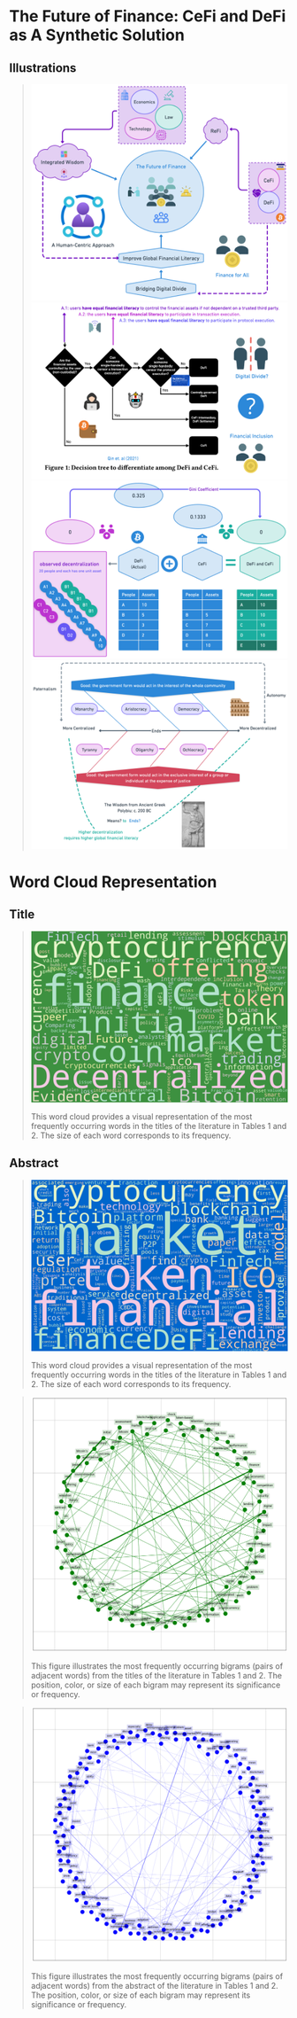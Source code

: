 # The Future of Finance: CeFi and DeFi as A Synthetic Solution 


## Illustrations
> ![FoF](illustration/FOF.png)
> ![Definition](illustration/definition.png)
> ![Gini Coefficient](illustration/Gini.png)
> ![Greek](illustration/greek.png)



# Word Cloud Representation

## Title

> ![Word Cloud Representation: Title](figures/fig1.png)
> 
> This word cloud provides a visual representation of the most frequently occurring words in the titles of the literature in Tables 1 and 2. The size of each word corresponds to its frequency.

## Abstract

>![Word Cloud Representation: Abstract](figures/fig2.png)
>
>This word cloud provides a visual representation of the most frequently occurring words in the titles of the literature in Tables 1 and 2. The size of each word corresponds to its frequency.


> ![Bigram Presentation: Title](figures/fig3.png)
>
> This figure illustrates the most frequently occurring bigrams (pairs of adjacent words) from the titles of the literature in Tables 1 and 2. The position, color, or size of each bigram may represent its significance or frequency.


> ![Bigram Presentation: Abstract](figures/fig4.png)
>
> This figure illustrates the most frequently occurring bigrams (pairs of adjacent words) from the abstract of the literature in Tables 1 and 2. The position, color, or size of each bigram may represent its significance or frequency.

